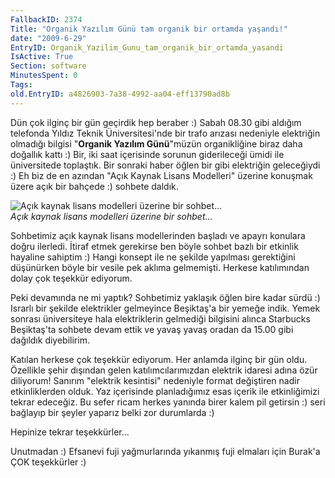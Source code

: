 ```yaml
---
FallbackID: 2374
Title: "Organik Yazılım Günü tam organik bir ortamda yaşandı!"
date: "2009-6-29"
EntryID: Organik_Yazilim_Gunu_tam_organik_bir_ortamda_yasandi
IsActive: True
Section: software
MinutesSpent: 0
Tags: 
old.EntryID: a4826903-7a38-4992-aa04-eff13790ad8b
---
```

Dün çok ilginç bir gün geçirdik hep beraber :) Sabah 08.30 gibi aldığım
telefonda Yıldız Teknik Üniversitesi'nde bir trafo arızası nedeniyle
elektriğin olmadığı bilgisi "**Organik Yazılım Günü**"müzün
organikliğine biraz daha doğallık kattı :) Bir, iki saat içerisinde
sorunun giderileceği ümidi ile üniversitede toplaştık. Bir sonraki haber
öğlen bir gibi elektriğin geleceğiydi :) Eh biz de en azından "Açık
Kaynak Lisans Modelleri" üzerine konuşmak üzere açık bir bahçede :)
sohbete daldık.

![Açık kaynak lisans modelleri üzerine bir
sohbet...](media/Organik_Yazilim_Gunu_tam_organik_bir_ortamda_yasandi/28062009_1.jpg)\
 *Açık kaynak lisans modelleri üzerine bir sohbet...*

Sohbetimiz açık kaynak lisans modellerinden başladı ve apayrı konulara
doğru ilerledi. İtiraf etmek gerekirse ben böyle sohbet bazlı bir
etkinlik hayaline sahiptim :) Hangi konsept ile ne şekilde yapılması
gerektiğini düşünürken böyle bir vesile pek aklıma gelmemişti. Herkese
katılımından dolay çok teşekkür ediyorum.

Peki devamında ne mi yaptık? Sohbetimiz yaklaşık öğlen bire kadar sürdü
:) Israrlı bir şekilde elektrikler gelmeyince Beşiktaş'a bir yemeğe
indik. Yemek sonrası üniversiteye hala elektriklerin gelmediği bilgisini
alınca Starbucks Beşiktaş'ta sohbete devam ettik ve yavaş yavaş oradan
da 15.00 gibi dağıldık diyebilirim.

Katılan herkese çok teşekkür ediyorum. Her anlamda ilginç bir gün oldu.
Özellikle şehir dışından gelen katılımcılarımızdan elektrik idaresi
adına özür diliyorum! Sanırım "elektrik kesintisi" nedeniyle format
değiştiren nadir etkinliklerden olduk. Yaz içerisinde planladığımız esas
içerik ile etkinliğimizi tekrar edeceğiz. Bu sefer ricam herkes yanında
birer kalem pil getirsin :) seri bağlayıp bir şeyler yaparız belki zor
durumlarda :)

Hepinize tekrar teşekkürler...

Unutmadan :) Efsanevi fuji yağmurlarında yıkanmış fuji elmaları için
Burak'a ÇOK teşekkürler :)


